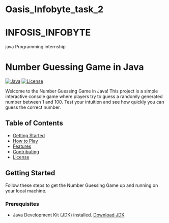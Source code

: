 # Oasis_Infobyte_task_2
# INFOSIS_INFOBYTE
java Programming internship
# Number Guessing Game in Java

[![Java](https://img.shields.io/badge/language-Java-blue.svg)](https://www.java.com/)
[![License](https://img.shields.io/badge/license-MIT-green.svg)](LICENSE)

Welcome to the Number Guessing Game in Java! This project is a simple interactive console game where players try to guess a randomly generated number between 1 and 100. Test your intuition and see how quickly you can guess the correct number.

## Table of Contents

- [Getting Started](#getting-started)
- [How to Play](#how-to-play)
- [Features](#features)
- [Contributing](#contributing)
- [License](#license)

## Getting Started

Follow these steps to get the Number Guessing Game up and running on your local machine.

### Prerequisites

- Java Development Kit (JDK) installed. [Download JDK](https://www.oracle.com/java/technologies/javase-downloads.html)
